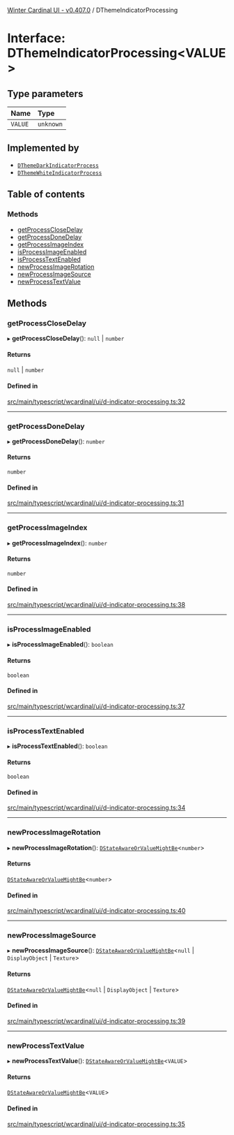[Winter Cardinal UI - v0.407.0](../index.md) / DThemeIndicatorProcessing

# Interface: DThemeIndicatorProcessing\<VALUE\>

## Type parameters

| Name | Type |
| :------ | :------ |
| `VALUE` | `unknown` |

## Implemented by

- [`DThemeDarkIndicatorProcess`](../classes/DThemeDarkIndicatorProcess.md)
- [`DThemeWhiteIndicatorProcess`](../classes/DThemeWhiteIndicatorProcess.md)

## Table of contents

### Methods

- [getProcessCloseDelay](DThemeIndicatorProcessing.md#getprocessclosedelay)
- [getProcessDoneDelay](DThemeIndicatorProcessing.md#getprocessdonedelay)
- [getProcessImageIndex](DThemeIndicatorProcessing.md#getprocessimageindex)
- [isProcessImageEnabled](DThemeIndicatorProcessing.md#isprocessimageenabled)
- [isProcessTextEnabled](DThemeIndicatorProcessing.md#isprocesstextenabled)
- [newProcessImageRotation](DThemeIndicatorProcessing.md#newprocessimagerotation)
- [newProcessImageSource](DThemeIndicatorProcessing.md#newprocessimagesource)
- [newProcessTextValue](DThemeIndicatorProcessing.md#newprocesstextvalue)

## Methods

### getProcessCloseDelay

▸ **getProcessCloseDelay**(): ``null`` \| `number`

#### Returns

``null`` \| `number`

#### Defined in

[src/main/typescript/wcardinal/ui/d-indicator-processing.ts:32](https://github.com/winter-cardinal/winter-cardinal-ui/blob/v0.407.0/src/main/typescript/wcardinal/ui/d-indicator-processing.ts#L32)

___

### getProcessDoneDelay

▸ **getProcessDoneDelay**(): `number`

#### Returns

`number`

#### Defined in

[src/main/typescript/wcardinal/ui/d-indicator-processing.ts:31](https://github.com/winter-cardinal/winter-cardinal-ui/blob/v0.407.0/src/main/typescript/wcardinal/ui/d-indicator-processing.ts#L31)

___

### getProcessImageIndex

▸ **getProcessImageIndex**(): `number`

#### Returns

`number`

#### Defined in

[src/main/typescript/wcardinal/ui/d-indicator-processing.ts:38](https://github.com/winter-cardinal/winter-cardinal-ui/blob/v0.407.0/src/main/typescript/wcardinal/ui/d-indicator-processing.ts#L38)

___

### isProcessImageEnabled

▸ **isProcessImageEnabled**(): `boolean`

#### Returns

`boolean`

#### Defined in

[src/main/typescript/wcardinal/ui/d-indicator-processing.ts:37](https://github.com/winter-cardinal/winter-cardinal-ui/blob/v0.407.0/src/main/typescript/wcardinal/ui/d-indicator-processing.ts#L37)

___

### isProcessTextEnabled

▸ **isProcessTextEnabled**(): `boolean`

#### Returns

`boolean`

#### Defined in

[src/main/typescript/wcardinal/ui/d-indicator-processing.ts:34](https://github.com/winter-cardinal/winter-cardinal-ui/blob/v0.407.0/src/main/typescript/wcardinal/ui/d-indicator-processing.ts#L34)

___

### newProcessImageRotation

▸ **newProcessImageRotation**(): [`DStateAwareOrValueMightBe`](../index.md#dstateawareorvaluemightbe)\<`number`\>

#### Returns

[`DStateAwareOrValueMightBe`](../index.md#dstateawareorvaluemightbe)\<`number`\>

#### Defined in

[src/main/typescript/wcardinal/ui/d-indicator-processing.ts:40](https://github.com/winter-cardinal/winter-cardinal-ui/blob/v0.407.0/src/main/typescript/wcardinal/ui/d-indicator-processing.ts#L40)

___

### newProcessImageSource

▸ **newProcessImageSource**(): [`DStateAwareOrValueMightBe`](../index.md#dstateawareorvaluemightbe)\<``null`` \| `DisplayObject` \| `Texture`\>

#### Returns

[`DStateAwareOrValueMightBe`](../index.md#dstateawareorvaluemightbe)\<``null`` \| `DisplayObject` \| `Texture`\>

#### Defined in

[src/main/typescript/wcardinal/ui/d-indicator-processing.ts:39](https://github.com/winter-cardinal/winter-cardinal-ui/blob/v0.407.0/src/main/typescript/wcardinal/ui/d-indicator-processing.ts#L39)

___

### newProcessTextValue

▸ **newProcessTextValue**(): [`DStateAwareOrValueMightBe`](../index.md#dstateawareorvaluemightbe)\<`VALUE`\>

#### Returns

[`DStateAwareOrValueMightBe`](../index.md#dstateawareorvaluemightbe)\<`VALUE`\>

#### Defined in

[src/main/typescript/wcardinal/ui/d-indicator-processing.ts:35](https://github.com/winter-cardinal/winter-cardinal-ui/blob/v0.407.0/src/main/typescript/wcardinal/ui/d-indicator-processing.ts#L35)
